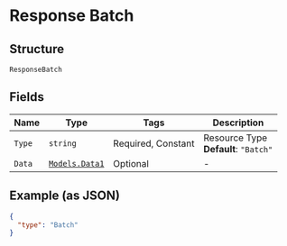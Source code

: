
# Response Batch

## Structure

`ResponseBatch`

## Fields

| Name | Type | Tags | Description |
|  --- | --- | --- | --- |
| `Type` | `string` | Required, Constant | Resource Type<br>**Default**: `"Batch"` |
| `Data` | [`Models.Data1`](../../doc/models/data-1.md) | Optional | - |

## Example (as JSON)

```json
{
  "type": "Batch"
}
```


